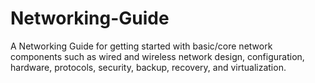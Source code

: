 # Networking-Guide
 A Networking Guide for getting started with basic/core network components such as wired and wireless network design, configuration, hardware, protocols, security, backup, recovery, and virtualization.
